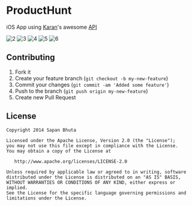ProductHunt
===========

iOS App using [Karan](https://github.com/karan)'s awesome [API](https://github.com/karan/Hook)

![2](https://raw.githubusercontent.com/sapanbhuta/ProductHunt/master/Screenshots/2.png)
![3](https://raw.githubusercontent.com/sapanbhuta/ProductHunt/master/Screenshots/3.png)
![4](https://raw.githubusercontent.com/sapanbhuta/ProductHunt/master/Screenshots/4.png)
![5](https://raw.githubusercontent.com/sapanbhuta/ProductHunt/master/Screenshots/5.png)
![6](https://raw.githubusercontent.com/sapanbhuta/ProductHunt/master/Screenshots/6.png)

Contributing
------------

 1. Fork it
 2. Create your feature branch (`git checkout -b my-new-feature`)
 3. Commit your changes (`git commit -am 'Added some feature'`)
 4. Push to the branch (`git push origin my-new-feature`)
 5. Create new Pull Request

License
--------

    Copyright 2014 Sapan Bhuta

    Licensed under the Apache License, Version 2.0 (the "License");
    you may not use this file except in compliance with the License.
    You may obtain a copy of the License at

       http://www.apache.org/licenses/LICENSE-2.0

    Unless required by applicable law or agreed to in writing, software
    distributed under the License is distributed on an "AS IS" BASIS,
    WITHOUT WARRANTIES OR CONDITIONS OF ANY KIND, either express or implied.
    See the License for the specific language governing permissions and
    limitations under the License.
